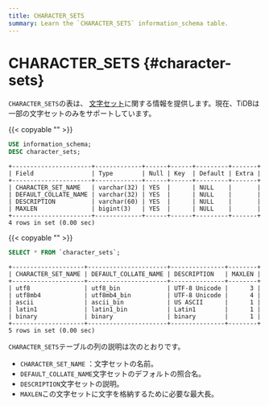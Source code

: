 ```yaml
---
title: CHARACTER_SETS
summary: Learn the `CHARACTER_SETS` information_schema table.
---
```


# CHARACTER_SETS {#character-sets}

`CHARACTER_SETS`の表は、 [文字セット](/character-set-and-collation.md)に関する情報を提供します。現在、TiDBは一部の文字セットのみをサポートしています。

{{< copyable "" >}}

```sql
USE information_schema;
DESC character_sets;
```

```
+----------------------+-------------+------+------+---------+-------+
| Field                | Type        | Null | Key  | Default | Extra |
+----------------------+-------------+------+------+---------+-------+
| CHARACTER_SET_NAME   | varchar(32) | YES  |      | NULL    |       |
| DEFAULT_COLLATE_NAME | varchar(32) | YES  |      | NULL    |       |
| DESCRIPTION          | varchar(60) | YES  |      | NULL    |       |
| MAXLEN               | bigint(3)   | YES  |      | NULL    |       |
+----------------------+-------------+------+------+---------+-------+
4 rows in set (0.00 sec)
```

{{< copyable "" >}}

```sql
SELECT * FROM `character_sets`;
```

```
+--------------------+----------------------+---------------+--------+
| CHARACTER_SET_NAME | DEFAULT_COLLATE_NAME | DESCRIPTION   | MAXLEN |
+--------------------+----------------------+---------------+--------+
| utf8               | utf8_bin             | UTF-8 Unicode |      3 |
| utf8mb4            | utf8mb4_bin          | UTF-8 Unicode |      4 |
| ascii              | ascii_bin            | US ASCII      |      1 |
| latin1             | latin1_bin           | Latin1        |      1 |
| binary             | binary               | binary        |      1 |
+--------------------+----------------------+---------------+--------+
5 rows in set (0.00 sec)
```

`CHARACTER_SETS`テーブルの列の説明は次のとおりです。

-   `CHARACTER_SET_NAME` ：文字セットの名前。
-   `DEFAULT_COLLATE_NAME`文字セットのデフォルトの照合名。
-   `DESCRIPTION`文字セットの説明。
-   `MAXLEN`この文字セットに文字を格納するために必要な最大長。
